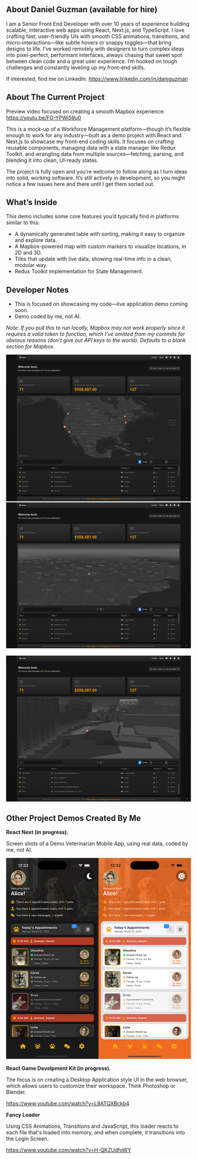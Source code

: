 ## About Daniel Guzman (available for hire)

I am a Senior Front End Developer with over 10 years of experience building scalable, interactive web apps using React, Next.js, and TypeScript. I love crafting fast, user-friendly UIs with smooth CSS animations, transitions, and micro-interactions—like subtle hovers or snappy toggles—that bring designs to life. I’ve worked remotely with designers to turn complex ideas into pixel-perfect, performant interfaces, always chasing that sweet spot between clean code and a great user experience. I’m hooked on tough challenges and constantly leveling up my front-end skills.

If interested, find me on LinkedIn: <a href="https://www.linkedin.com/in/danjguzman" target="_blank">https://www.linkedin.com/in/danjguzman</a>

## About The Current Project

Preview video focused on creating a smooth Mapbox experience: https://youtu.be/FG-YPWj59u0

This is a mock-up of a Workforce Management platform—though it’s flexible enough to work for any industry—built as a demo project with React and Next.js to showcase my front-end coding skills. It focuses on crafting reusable components, managing data with a state manager like Redux Toolkit, and wrangling data from multiple sources—fetching, parsing, and blending it into clean, UI-ready states.

The project is fully open and you’re welcome to follow along as I turn ideas into solid, working software. It’s still actively in development, so you might notice a few issues here and there until I get them sorted out.

## What’s Inside

This demo includes some core features you’d typically find in platforms similar to this:

- A dynamically generated table with sorting, making it easy to organize and explore data.
- A Mapbox-powered map with custom markers to visualize locations, in 2D and 3D.
- Tiles that update with live data, showing real-time info in a clean, modular way.
- Redux Toolkit implementation for State Management.

## Developer Notes

- This is focused  on showcasing my code—live application demo coming soon.
- Demo coded by me, not AI.

*Note: If you pull this to run locally, Mapbox may not work properly since it requires a valid token to function, which I’ve omitted from my commits for obvious reasons (don't give out API keys to the world). Defaults to a blank section for Mapbox.*

<div style="text-align: center;">
  <img src="screenshot.png" alt="Screenshot of the demo">
</div>

<div style="text-align: center;">
  <img src="screenshot3.png" alt="Screenshot of the demo">
</div>
<br />

<div style="text-align: center;">
  <img src="screenshot2.png" alt="Screenshot of the demo">
</div>

## Other Project Demos Created By Me

<b>React Next (in progress).</b>

Screen shots of a Demo Veterinarian Mobile App, using real data, coded by me, not AI.

<div style="text-align: center;">
  <img src="vetapp.png" alt="Screenshot of the demo"> 
</div>

<b>React Game Develpment Kit (in progress).</b> 

The focus is on creating a Desktop Application style UI in the web browser, which allows users to customize their workspace. Think Photoshop or Blender.

https://www.youtube.com/watch?v=L8ATQXBckb4

<b>Fancy Loader</b>

Using CSS Animations, Transitions and JavaScript, this loader reacts to each file that's loaded into memory, and when complete, it transitions into the Login Screen.

https://www.youtube.com/watch?v=H-QKZUdfoWY

